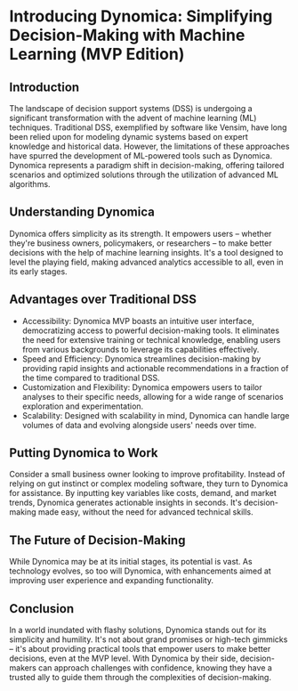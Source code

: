 # Introducing Dynomica: Simplifying Decision-Making with Machine Learning (MVP Edition)

## Introduction
The landscape of decision support systems (DSS) is undergoing a significant transformation with the advent of machine learning (ML) techniques. Traditional DSS, exemplified by software like Vensim, have long been relied upon for modeling dynamic systems based on expert knowledge and historical data. However, the limitations of these approaches have spurred the development of ML-powered tools such as Dynomica. Dynomica represents a paradigm shift in decision-making, offering tailored scenarios and optimized solutions through the utilization of advanced ML algorithms.

## Understanding Dynomica
Dynomica offers simplicity as its strength. It empowers users – whether they're business owners, policymakers, or researchers – to make better decisions with the help of machine learning insights. It's a tool designed to level the playing field, making advanced analytics accessible to all, even in its early stages.

## Advantages over Traditional DSS
- Accessibility: Dynomica MVP boasts an intuitive user interface, democratizing access to powerful decision-making tools. It eliminates the need for extensive training or technical knowledge, enabling users from various backgrounds to leverage its capabilities effectively.
- Speed and Efficiency: Dynomica streamlines decision-making by providing rapid insights and actionable recommendations in a fraction of the time compared to traditional DSS.
- Customization and Flexibility: Dynomica empowers users to tailor analyses to their specific needs, allowing for a wide range of scenarios exploration and experimentation.
- Scalability: Designed with scalability in mind, Dynomica can handle large volumes of data and evolving alongside users' needs over time.

## Putting Dynomica to Work
Consider a small business owner looking to improve profitability. Instead of relying on gut instinct or complex modeling software, they turn to Dynomica for assistance. By inputting key variables like costs, demand, and market trends, Dynomica generates actionable insights in seconds. It's decision-making made easy, without the need for advanced technical skills.

## The Future of Decision-Making
While Dynomica may be at its initial stages, its potential is vast. As technology evolves, so too will Dynomica, with enhancements aimed at improving user experience and expanding functionality.

## Conclusion
In a world inundated with flashy solutions, Dynomica stands out for its simplicity and humility. It's not about grand promises or high-tech gimmicks – it's about providing practical tools that empower users to make better decisions, even at the MVP level. With Dynomica by their side, decision-makers can approach challenges with confidence, knowing they have a trusted ally to guide them through the complexities of decision-making.

